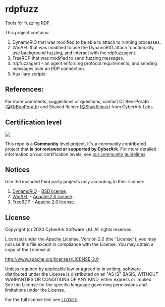 # rdpfuzz
Tools for fuzzing RDP.

This project contains:
1. DynamoRIO that was modified to be able to attach to running processes.
2. WinAFL that was modified to use the DynamoRIO attach functionality, use background fuzzing, and interact with the rdpfuzzagent.
3. FreeRDP that was modified to send fuzzing messages. 
4. rdpfuzzagent - an agent enforcing protocol requirements, and sending messages over an RDP connection.
5. Auxiliary scripts.

## References:
For more comments, suggestions or questions, contact Or Ben-Porath ([@OrBenPorath](https://twitter.com/OrBenPorath)) and Shaked Reiner ([@ShakReiner](https://twitter.com/ShakReiner)) from CyberArk Labs.

## Certification level

![](https://img.shields.io/badge/Certification%20Level-Community-28A745?link=https://github.com/cyberark/community/blob/master/Conjur/conventions/certification-levels.md)

This repo is a **Community** level project. It's a community contributed project that **is not reviewed or supported
by CyberArk**. For more detailed information on our certification levels, see [our community guidelines](https://github.com/cyberark/community/blob/master/Conjur/conventions/certification-levels.md#community).

## Notices
Use the included third party projects only according to their license:

1. [DynamoRIO](https://github.com/DynamoRIO/dynamorio) - [BSD
license](https://github.com/DynamoRIO/dynamorio/blob/master/License.txt).
2. [WinAFL](https://github.com/googleprojectzero/winafl) - [Apache 2.0 license](https://github.com/googleprojectzero/winafl/blob/master/LICENSE).
3. [FreeRDP](https://github.com/FreeRDP/FreeRDP) - [Apache 2.0 license](https://github.com/FreeRDP/FreeRDP/blob/master/LICENSE).

## License

Copyright (c) 2020 CyberArk Software Ltd. All rights reserved.

Licensed under the Apache License, Version 2.0 (the "License");
you may not use this file except in compliance with the License.
You may obtain a copy of the License at

   http://www.apache.org/licenses/LICENSE-2.0

Unless required by applicable law or agreed to in writing, software
distributed under the License is distributed on an "AS IS" BASIS,
WITHOUT WARRANTIES OR CONDITIONS OF ANY KIND, either express or implied.
See the License for the specific language governing permissions and
limitations under the License.

For the full license text see [`LICENSE`](LICENSE).


